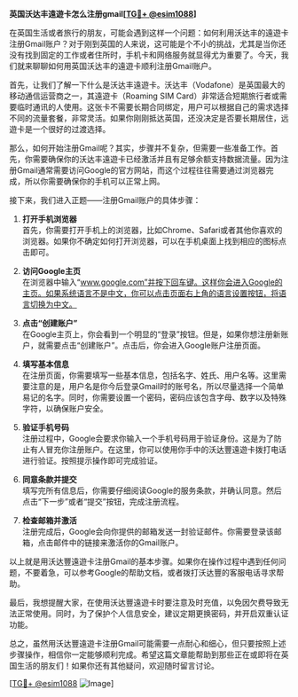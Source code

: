 **英国沃达丰遠遊卡怎么注册gmail[[TG💪+ @esim1088](https://t.me/s/esim1088)]**

在英国生活或者旅行的朋友，可能会遇到这样一个问题：如何利用沃达丰的遠遊卡注册Gmail账户？对于刚到英国的人来说，这可能是个不小的挑战，尤其是当你还没有找到固定的工作或者住所时，手机卡和网络服务就显得尤为重要了。今天，我们就来聊聊如何用英国沃达丰的遠遊卡顺利注册Gmail账户。

首先，让我们了解一下什么是沃达丰遠遊卡。沃达丰（Vodafone）是英国最大的移动通信运营商之一，其遠遊卡（Roaming SIM Card）非常适合短期旅行者或需要临时通讯的人使用。这张卡不需要长期合同绑定，用户可以根据自己的需求选择不同的流量套餐，非常灵活。如果你刚刚抵达英国，还没决定是否要长期居住，远遊卡是一个很好的过渡选择。

那么，如何开始注册Gmail呢？其实，步骤并不复杂，但需要一些准备工作。首先，你需要确保你的沃达丰遠遊卡已经激活并且有足够余额支持数据流量。因为注册Gmail通常需要访问Google的官方网站，而这个过程往往需要通过浏览器完成，所以你需要确保你的手机可以正常上网。

接下来，我们进入正题——注册Gmail账户的具体步骤：

1. **打开手机浏览器**  
   首先，你需要打开手机上的浏览器，比如Chrome、Safari或者其他你喜欢的浏览器。如果你不确定如何打开浏览器，可以在手机桌面上找到相应的图标点击即可。

2. **访问Google主页**  
   在浏览器中输入“www.google.com”并按下回车键。这样你会进入Google的主页。如果系统语言不是中文，你可以点击页面右上角的语言设置按钮，将语言切换为中文。

3. **点击“创建账户”**  
   在Google主页上，你会看到一个明显的“登录”按钮。但是，如果你想注册新账户，就需要点击“创建账户”。点击后，你会进入Google账户注册页面。

4. **填写基本信息**  
   在注册页面，你需要填写一些基本信息，包括名字、姓氏、用户名等。这里需要注意的是，用户名是你今后登录Gmail时的账号名，所以尽量选择一个简单易记的名字。同时，你需要设置一个密码，密码应该包含字母、数字以及特殊字符，以确保账户安全。

5. **验证手机号码**  
   注册过程中，Google会要求你输入一个手机号码用于验证身份。这是为了防止有人冒充你注册账户。在这里，你可以使用你手中的沃达豐遠遊卡拨打电话进行验证。按照提示操作即可完成验证。

6. **同意条款并提交**  
   填写完所有信息后，你需要仔细阅读Google的服务条款，并确认同意。然后点击“下一步”或者“提交”按钮，完成注册流程。

7. **检查邮箱并激活**  
   注册完成后，Google会向你提供的邮箱发送一封验证邮件。你需要登录该邮箱，点击邮件中的链接来激活你的Gmail账户。

以上就是用沃达豐遠遊卡注册Gmail的基本步骤。如果你在操作过程中遇到任何问题，不要着急，可以参考Google的帮助文档，或者拨打沃达豐的客服电话寻求帮助。

最后，我想提醒大家，在使用沃达豐遠遊卡时要注意及时充值，以免因欠费导致无法正常使用。同时，为了保护个人信息安全，建议定期更换密码，并开启双重认证功能。

总之，虽然用沃达豐遠遊卡注册Gmail可能需要一点耐心和细心，但只要按照上述步骤操作，相信你一定能够顺利完成。希望这篇文章能帮助到那些正在或即将在英国生活的朋友们！如果你还有其他疑问，欢迎随时留言讨论。

[[TG💪+ @esim1088](https://t.me/s/esim1088) ![Image](https://i.postimg.cc/4NQfJmqS/Snipaste-2025-05-13-00-14-12.png)]